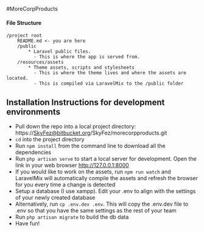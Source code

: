 #MoreCorpProducts


#### File Structure

```
/project root
    README.md <- you are here
    /public
        * Laravel public files.  
          - This is where the app is served from.
    /resources/assets
        * Theme assets, scripts and stylesheets
          - This is where the theme lives and where the assets are located.  
          - This is compiled via LaravelMix to the /public folder
```

## Installation Instructions for development environments

 * Pull down the repo into a local project directory: https://SkyFez@bitbucket.org/SkyFez/morecorpproducts.git
 * `cd` into the project directory
 * Run `npm install` from the command line to download all the dependencies
 * Run `php artisan serve` to start a local server for development. Open the link in your web browser http://127.0.0.1:8000
 * If you would like to work on the assets, run `npm run watch` and LaravelMix will automatically compile the assets and refresh the browser for you every time a change is detected
 * Setup a database (I use xampp). Edit your .env to align with the settings of your newly created database
 * Alternatively, run `cp .env.dev .env`. This will copy the .env.dev file to .env so that you have the same settings as the rest of your team
 * Run `php artisan migrate` to build the db data
 * Have fun!